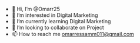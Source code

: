 - 👋 Hi, I’m @Omarr25
- 👀 I’m interested in Digital Marketing
- 🌱 I’m currently learning Digital Marketing
- 💞️ I’m looking to collaborate on Project
- 📫 How to reach me omarressamm011@gmail.com

<!---
Omarr25/Omarr25 is a ✨ special ✨ repository because its `README.md` (this file) appears on your GitHub profile.
You can click the Preview link to take a look at your changes.
--->
